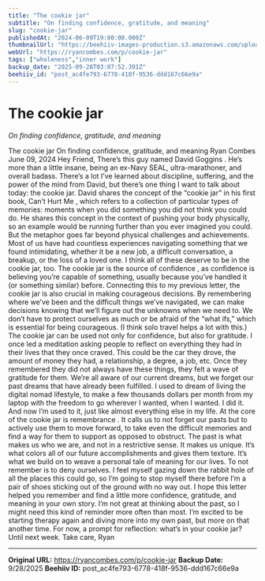 ```yaml
---
title: "The cookie jar"
subtitle: "On finding confidence, gratitude, and meaning"
slug: "cookie-jar"
publishedAt: "2024-06-09T19:00:00.000Z"
thumbnailUrl: "https://beehiiv-images-production.s3.amazonaws.com/uploads/asset/file/75d4a7e6-8245-4875-8ada-86fd3dd93b64/cookie_jar.jpg?t=1717958665"
webUrl: "https://ryancombes.com/p/cookie-jar"
tags: ["wholeness","inner work"]
backup_date: "2025-09-28T03:07:52.391Z"
beehiiv_id: "post_ac4fe793-6778-418f-9536-ddd167c66e9a"
---
```


# The cookie jar

*On finding confidence, gratitude, and meaning*



The cookie jar On finding confidence, gratitude, and meaning Ryan Combes June 09, 2024 Hey Friend, There’s this guy named David Goggins . He’s more than a little insane, being an ex-Navy SEAL, ultra-marathoner, and overall badass. There’s a lot I’ve learned about discipline, suffering, and the power of the mind from David, but there’s one thing I want to talk about today: the cookie jar. David shares the concept of the “cookie jar” in his first book, Can’t Hurt Me , which refers to a collection of particular types of memories: moments when you did something you did not think you could do. He shares this concept in the context of pushing your body physically, so an example would be running further than you ever imagined you could. But the metaphor goes far beyond physical challenges and achievements. Most of us have had countless experiences navigating something that we found intimidating, whether it be a new job, a difficult conversation, a breakup, or the loss of a loved one. I think all of these deserve to be in the cookie jar, too. The cookie jar is the source of confidence , as confidence is believing you’re capable of something, usually because you’ve handled it (or something similar) before. Connecting this to my previous letter, the cookie jar is also crucial in making courageous decisions. By remembering where we’ve been and the difficult things we’ve navigated, we can make decisions knowing that we’ll figure out the unknowns when we need to. We don’t have to protect ourselves as much or be afraid of the “what ifs,” which is essential for being courageous. (I think solo travel helps a lot with this.) The cookie jar can be used not only for confidence, but also for gratitude. I once led a meditation asking people to reflect on everything they had in their lives that they once craved. This could be the car they drove, the amount of money they had, a relationship, a degree, a job, etc. Once they remembered they did not always have these things, they felt a wave of gratitude for them. We’re all aware of our current dreams, but we forget our past dreams that have already been fulfilled. I used to dream of living the digital nomad lifestyle, to make a few thousands dollars per month from my laptop with the freedom to go wherever I wanted, when I wanted. I did it. And now I’m used to it, just like almost everything else in my life. At the core of the cookie jar is remembrance . It calls us to not forget our pasts but to actively use them to move forward, to take even the difficult memories and find a way for them to support as opposed to obstruct. The past is what makes us who we are, and not in a restrictive sense. It makes us unique. It’s what colors all of our future accomplishments and gives them texture. It’s what we build on to weave a personal tale of meaning for our lives. To not remember is to deny ourselves. I feel myself gazing down the rabbit hole of all the places this could go, so I’m going to stop myself there before I’m a pair of shoes sticking out of the ground with no way out. I hope this letter helped you remember and find a little more confidence, gratitude, and meaning in your own story. I’m not great at thinking about the past, so I might need this kind of reminder more often than most. I’m excited to be starting therapy again and diving more into my own past, but more on that another time. For now, a prompt for reflection: what’s in your cookie jar? Until next week. Take care, Ryan

---

**Original URL:** https://ryancombes.com/p/cookie-jar
**Backup Date:** 9/28/2025
**Beehiiv ID:** post_ac4fe793-6778-418f-9536-ddd167c66e9a
